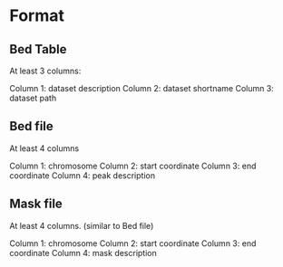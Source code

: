 # Format

## Bed Table

At least 3 columns:

Column 1: dataset description
Column 2: dataset shortname
Column 3: dataset path


## Bed file

At least 4 columns

Column 1: chromosome
Column 2: start coordinate
Column 3: end coordinate
Column 4: peak description


## Mask file

At least 4 columns. (similar to Bed file)

Column 1: chromosome
Column 2: start coordinate
Column 3: end coordinate
Column 4: mask description
